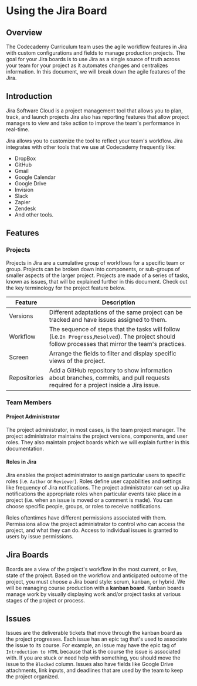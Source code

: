 # Using the Jira Board

## Overview
The Codecademy Curriculum team uses the agile workflow features in Jira with custom configurations and fields to manage production projects. The goal for your Jira boards is to use Jira as a single source of truth across your team for your project as it automates changes and centralizes information. In this document, we will break down the agile features of the Jira.
## Introduction
Jira Software Cloud is a project management tool that allows you to plan, track, and launch projects Jira also has reporting features that allow project managers to view and take action to improve the team's performance in real-time.

Jira allows you to customize the tool to reflect your team's workflow. Jira integrates with other tools that we use at Codecademy frequently like:
- DropBox
- GitHub
- Gmail
- Google Calendar
- Google Drive
- Invision
- Slack
- Zapier
- Zendesk
- And other tools.

## Features
### Projects
Projects in Jira are a cumulative group of workflows for a specific team or group. Projects can be broken down into components, or sub-groups of smaller aspects of the larger project. Projects are made of a series of tasks, known as issues, that will be explained further in this document. Check out the key terminology for the project feature below.

| Feature | Description |
|----|----|
| Versions  | Different adaptations of the same project can be tracked and have issues assigned to them. |
| Workflow  | The sequence of steps that the tasks will follow (i.e.`In Progress`,`Resolved`). The project should follow processes that mirror the team's practices.  |
|  Screen |  Arrange the fields to filter and display specific views of the project. |
| Repositories  | Add a GitHub repository to show information about branches, commits, and pull requests required for a project inside a Jira issue.  |

### Team Members
#### Project Administrator
The project administrator, in most cases, is the team project manager. The project administrator maintains the project versions, components, and user roles.  They also maintain project boards which we will explain further in this documentation.
#### Roles in Jira
Jira enables the project administrator to assign particular users to specific roles (i.e. `Author` or `Reviewer`). Roles define user capabilities and settings like frequency of Jira notifications. The project administrator can set up Jira notifications the appropriate roles when particular events take place in a project (i.e. when an issue is moved or a comment is made). You can choose specific people, groups, or roles to receive notifications.

Roles oftentimes have different permissions associated with them. Permissions allow the project administrator to control who can access the project, and what they can do. Access to individual issues is granted to users by issue permissions.

## Jira Boards
Boards are a view of the project's workflow in the most current, or live, state of the project. Based on the workflow and anticipated outcome of the project, you must choose a Jira board style: scrum, kanban, or hybrid. We will be managing course production with a **kanban board**. Kanban boards manage work by visually displaying work and/or project tasks at various stages of the project or process. 

## Issues
Issues are the deliverable tickets that move through the kanban board as the project progresses. Each issue has an epic tag that's used to associate the issue to its course. For example, an issue may have the epic tag of `Introduction to HTML` because that is the course the issue is associated with. If you are stuck or need help with something, you should move the issue to the `Blocked` column. Issues also have fields like Google Drive attachments, link inputs, and deadlines that are used by the team to keep the project organized.
